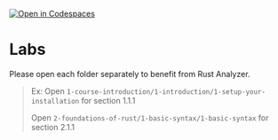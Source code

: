 [![Open in Codespaces](https://classroom.github.com/assets/launch-codespace-2972f46106e565e64193e422d61a12cf1da4916b45550586e14ef0a7c637dd04.svg)](https://classroom.github.com/open-in-codespaces?assignment_repo_id=16395756)
# Labs

Please open each folder separately to benefit from Rust Analyzer.

> Ex: Open `1-course-introduction/1-introduction/1-setup-your-installation` for section 1.1.1
>
> Open `2-foundations-of-rust/1-basic-syntax/1-basic-syntax` for section 2.1.1
